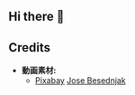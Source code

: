 ## Hi there 👋

<!--
**per-pj/per-pj** is a ✨ _special_ ✨ repository because its `README.md` (this file) appears on your GitHub profile.

Here are some ideas to get you started:

- 🔭 I’m currently working on ...
- 🌱 I’m currently learning ...
- 👯 I’m looking to collaborate on ...
- 🤔 I’m looking for help with ...
- 💬 Ask me about ...
- 📫 How to reach me: ...
- 😄 Pronouns: ...
- ⚡ Fun fact: ...
-->

## Credits

- **動画素材:**
  - [Pixabay](https://pixabay.com/ja/)
    [Jose Besednjak](https://pixabay.com/ja/users/jb-004-31505128/?utm_source=link-attribution&utm_medium=referral&utm_campaign=video&utm_content=159429)
